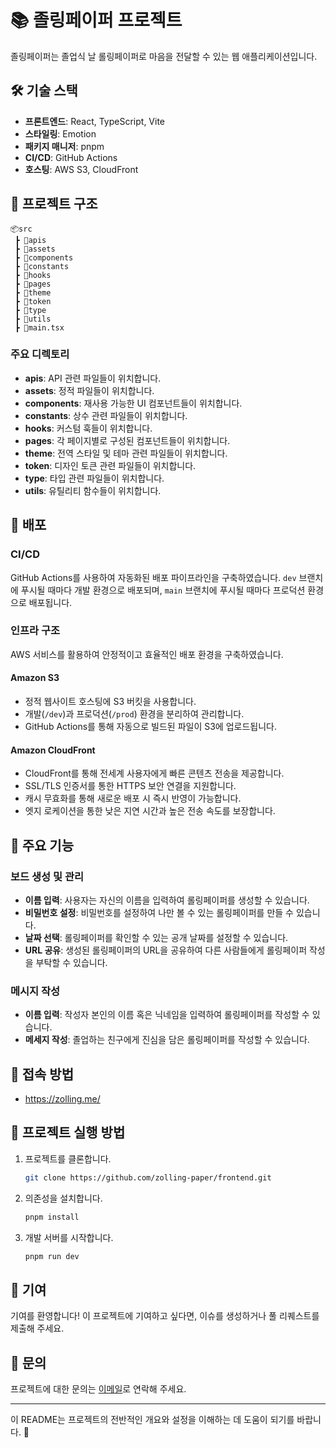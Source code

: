 # 📚 졸링페이퍼 프로젝트

졸링페이퍼는 졸업식 날 롤링페이퍼로 마음을 전달할 수 있는 웹 애플리케이션입니다.

## 🛠 기술 스택

- **프론트엔드**: React, TypeScript, Vite
- **스타일링**: Emotion
- **패키지 매니저**: pnpm
- **CI/CD**: GitHub Actions
- **호스팅**: AWS S3, CloudFront

## 📂 프로젝트 구조

```
📦src
 ┣ 📂apis
 ┣ 📂assets
 ┣ 📂components
 ┣ 📂constants
 ┣ 📂hooks
 ┣ 📂pages
 ┣ 📂theme
 ┣ 📂token
 ┣ 📂type
 ┣ 📂utils
 ┣ 📜main.tsx
```

### 주요 디렉토리

- **apis**: API 관련 파일들이 위치합니다.
- **assets**: 정적 파일들이 위치합니다.
- **components**: 재사용 가능한 UI 컴포넌트들이 위치합니다.
- **constants**: 상수 관련 파일들이 위치합니다.
- **hooks**: 커스텀 훅들이 위치합니다.
- **pages**: 각 페이지별로 구성된 컴포넌트들이 위치합니다.
- **theme**: 전역 스타일 및 테마 관련 파일들이 위치합니다.
- **token**: 디자인 토큰 관련 파일들이 위치합니다.
- **type**: 타입 관련 파일들이 위치합니다.
- **utils**: 유틸리티 함수들이 위치합니다.

## 🚀 배포

### CI/CD

GitHub Actions를 사용하여 자동화된 배포 파이프라인을 구축하였습니다. `dev` 브랜치에 푸시될 때마다 개발 환경으로 배포되며, `main` 브랜치에 푸시될 때마다 프로덕션 환경으로 배포됩니다.

### 인프라 구조

AWS 서비스를 활용하여 안정적이고 효율적인 배포 환경을 구축하였습니다.

#### Amazon S3

- 정적 웹사이트 호스팅에 S3 버킷을 사용합니다.
- 개발(`/dev`)과 프로덕션(`/prod`) 환경을 분리하여 관리합니다.
- GitHub Actions를 통해 자동으로 빌드된 파일이 S3에 업로드됩니다.

#### Amazon CloudFront

- CloudFront를 통해 전세계 사용자에게 빠른 콘텐츠 전송을 제공합니다.
- SSL/TLS 인증서를 통한 HTTPS 보안 연결을 지원합니다.
- 캐시 무효화를 통해 새로운 배포 시 즉시 반영이 가능합니다.
- 엣지 로케이션을 통한 낮은 지연 시간과 높은 전송 속도를 보장합니다.

## 📄 주요 기능

### 보드 생성 및 관리

- **이름 입력**: 사용자는 자신의 이름을 입력하여 롤링페이퍼를 생성할 수 있습니다.
- **비밀번호 설정**: 비밀번호를 설정하여 나만 볼 수 있는 롤링페이퍼를 만들 수 있습니다.
- **날짜 선택**: 롤링페이퍼를 확인할 수 있는 공개 날짜를 설정할 수 있습니다.
- **URL 공유**: 생성된 롤링페이퍼의 URL을 공유하여 다른 사람들에게 롤링페이퍼 작성을 부탁할 수 있습니다.

### 메시지 작성

- **이름 입력**: 작성자 본인의 이름 혹은 닉네임을 입력하여 롤링페이퍼를 작성할 수 있습니다.
- **메세지 작성**: 졸업하는 친구에게 진심을 담은 롤링페이퍼를 작성할 수 있습니다.

## 📝 접속 방법

- https://zolling.me/

## 📝 프로젝트 실행 방법

1. 프로젝트를 클론합니다.
   ```bash
   git clone https://github.com/zolling-paper/frontend.git
   ```
2. 의존성을 설치합니다.
   ```bash
   pnpm install
   ```
3. 개발 서버를 시작합니다.
   ```bash
   pnpm run dev
   ```

## 🤝 기여

기여를 환영합니다! 이 프로젝트에 기여하고 싶다면, 이슈를 생성하거나 풀 리퀘스트를 제출해 주세요.

## 📧 문의

프로젝트에 대한 문의는 [이메일](zollingpaper@gmail.com)로 연락해 주세요.

---

이 README는 프로젝트의 전반적인 개요와 설정을 이해하는 데 도움이 되기를 바랍니다. 🎉
